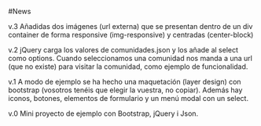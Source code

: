 #News

v.3 Añadidas dos imágenes (url externa) que se presentan dentro de un div container de forma responsive (img-responsive) y centradas (center-block)

v.2 jQuery carga los valores de comunidades.json y los añade al select como options. Cuando seleccionamos una comunidad nos manda a una url (que no existe) para visitar la comunidad, como ejemplo de funcionalidad.

v.1 A modo de ejemplo se ha hecho una maquetación (layer design) con bootstrap (vosotros tenéis que elegir la vuestra, no copiar). Además hay iconos, botones, elementos de formulario y un menú modal con un select.

v.0 Mini proyecto de ejemplo con Bootstrap, jQuery i Json.
